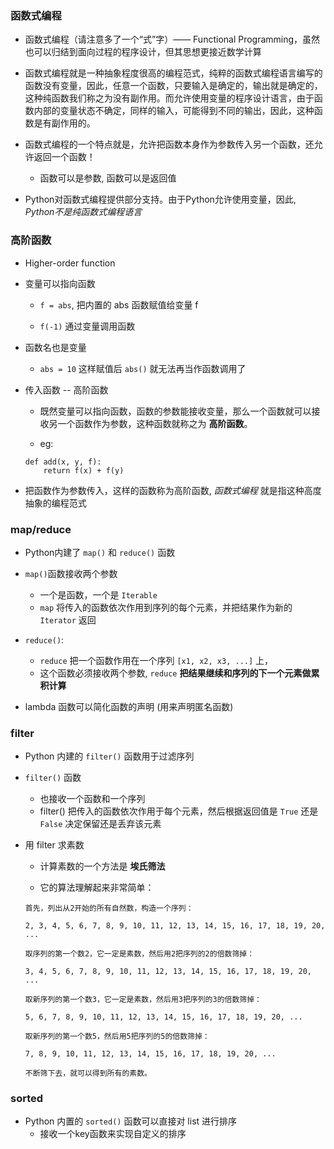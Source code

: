 ### 函数式编程
* 函数式编程（请注意多了一个“式”字）—— Functional Programming，虽然也可以归结到面向过程的程序设计，但其思想更接近数学计算

* 函数式编程就是一种抽象程度很高的编程范式，纯粹的函数式编程语言编写的函数没有变量，因此，任意一个函数，只要输入是确定的，输出就是确定的，这种纯函数我们称之为没有副作用。而允许使用变量的程序设计语言，由于函数内部的变量状态不确定，同样的输入，可能得到不同的输出，因此，这种函数是有副作用的。

* 函数式编程的一个特点就是，允许把函数本身作为参数传入另一个函数，还允许返回一个函数！
    * 函数可以是参数, 函数可以是返回值

* Python对函数式编程提供部分支持。由于Python允许使用变量，因此, *Python不是纯函数式编程语言*



### 高阶函数
* Higher-order function

* 变量可以指向函数
    * `f = abs`, 把内置的 abs 函数赋值给变量 f

    * `f(-1)` 通过变量调用函数

* 函数名也是变量
    * `abs = 10` 这样赋值后 `abs()` 就无法再当作函数调用了

* 传入函数 -- 高阶函数
    * 既然变量可以指向函数，函数的参数能接收变量，那么一个函数就可以接收另一个函数作为参数，这种函数就称之为 **高阶函数**。

    * eg:
    ```
    def add(x, y, f):
        return f(x) + f(y)
    ```

* 把函数作为参数传入，这样的函数称为高阶函数, *函数式编程* 就是指这种高度抽象的编程范式



### map/reduce
* Python内建了 `map()` 和 `reduce()` 函数

* `map()`函数接收两个参数
    * 一个是函数，一个是 `Iterable`
    * `map` 将传入的函数依次作用到序列的每个元素，并把结果作为新的 `Iterator` 返回

* `reduce()`:
    * `reduce` 把一个函数作用在一个序列 `[x1, x2, x3, ...]` 上，
    * 这个函数必须接收两个参数, `reduce` **把结果继续和序列的下一个元素做累积计算**

* lambda 函数可以简化函数的声明 (用来声明匿名函数)



### filter
* Python 内建的 `filter()` 函数用于过滤序列

* `filter()` 函数
    * 也接收一个函数和一个序列
    * filter() 把传入的函数依次作用于每个元素，然后根据返回值是 `True` 还是 `False` 决定保留还是丢弃该元素


* 用 filter 求素数
    * 计算素数的一个方法是 **埃氏筛法**

    * 它的算法理解起来非常简单：
    ```
    首先，列出从2开始的所有自然数，构造一个序列：

    2, 3, 4, 5, 6, 7, 8, 9, 10, 11, 12, 13, 14, 15, 16, 17, 18, 19, 20, ...

    取序列的第一个数2，它一定是素数，然后用2把序列的2的倍数筛掉：

    3, 4, 5, 6, 7, 8, 9, 10, 11, 12, 13, 14, 15, 16, 17, 18, 19, 20, ...

    取新序列的第一个数3，它一定是素数，然后用3把序列的3的倍数筛掉：

    5, 6, 7, 8, 9, 10, 11, 12, 13, 14, 15, 16, 17, 18, 19, 20, ...

    取新序列的第一个数5，然后用5把序列的5的倍数筛掉：

    7, 8, 9, 10, 11, 12, 13, 14, 15, 16, 17, 18, 19, 20, ...

    不断筛下去，就可以得到所有的素数。
    ```

### sorted
* Python 内置的 `sorted()` 函数可以直接对 list 进行排序
    * 接收一个key函数来实现自定义的排序
